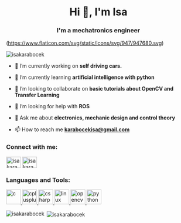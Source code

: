 <h1 align="center">Hi 👋, I'm Isa</h1>
<h3 align="center">I'm a mechatronics engineer</h3>

(https://www.flaticon.com/svg/static/icons/svg/947/947680.svg)

<p align="left"> <img src="https://komarev.com/ghpvc/?username=isakarabocek&label=Profile%20views&color=0e75b6&style=flat" alt="isakarabocek" /> </p>

- 🔭 I’m currently working on **self driving cars.**

- 🌱 I’m currently learning **artificial intelligence with python**

- 👯 I’m looking to collaborate on **basic tutorials about OpenCV and Transfer Learning**

- 🤝 I’m looking for help with **ROS**

- 💬 Ask me about **electronics, mechanic design and control theory**

- 📫 How to reach me **karabocekisa@gmail.com**

<p align="left">
<h3 align="left">Connect with me:</h3>
<a href="https://linkedin.com/in/i̇sa karaböcek" target="blank"><img align="center" src="https://cdn.jsdelivr.net/npm/simple-icons@3.0.1/icons/linkedin.svg" alt="i̇sa karaböcek" height="30" width="40" /></a>
<a href="https://www.youtube.com/c/i̇sa karaböcek" target="blank"><img align="center" src="https://cdn.jsdelivr.net/npm/simple-icons@3.0.1/icons/youtube.svg" alt="i̇sa karaböcek" height="30" width="40" /></a>
</p>

<h3 align="left">Languages and Tools:</h3>
<p align="left"> <a href="https://www.cprogramming.com/" target="_blank"> <img src="https://devicons.github.io/devicon/devicon.git/icons/c/c-original.svg" alt="c" width="40" height="40"/> </a> <a href="https://www.w3schools.com/cpp/" target="_blank"> <img src="https://devicons.github.io/devicon/devicon.git/icons/cplusplus/cplusplus-original.svg" alt="cplusplus" width="40" height="40"/> </a> <a href="https://www.w3schools.com/cs/" target="_blank"> <img src="https://devicons.github.io/devicon/devicon.git/icons/csharp/csharp-original.svg" alt="csharp" width="40" height="40"/> </a> <a href="https://www.linux.org/" target="_blank"> <img src="https://devicons.github.io/devicon/devicon.git/icons/linux/linux-original.svg" alt="linux" width="40" height="40"/> </a> <a href="https://opencv.org/" target="_blank"> <img src="https://www.vectorlogo.zone/logos/opencv/opencv-icon.svg" alt="opencv" width="40" height="40"/> </a> <a href="https://www.python.org" target="_blank"> <img src="https://devicons.github.io/devicon/devicon.git/icons/python/python-original.svg" alt="python" width="40" height="40"/> </a> </p>

<p><img align="left" src="https://github-readme-stats.vercel.app/api/top-langs/?username=isakarabocek&layout=compact" alt="isakarabocek" /></p>

<p>&nbsp;<img align="center" src="https://github-readme-stats.vercel.app/api?username=isakarabocek&show_icons=true" alt="isakarabocek" /></p>
